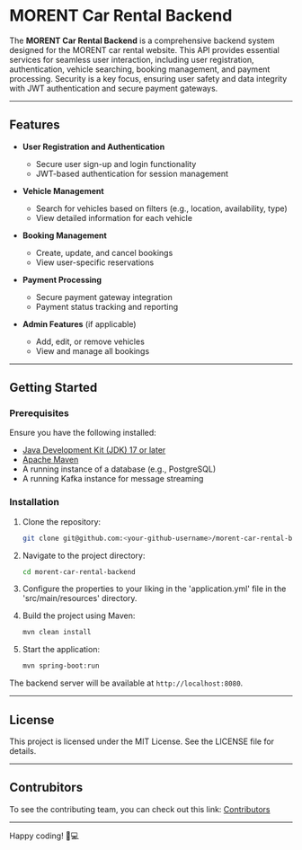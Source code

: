 # MORENT Car Rental Backend

The **MORENT Car Rental Backend** is a comprehensive backend system designed for the MORENT car rental website. This API provides essential services for seamless user interaction, including user registration, authentication, vehicle searching, booking management, and payment processing. Security is a key focus, ensuring user safety and data integrity with JWT authentication and secure payment gateways.

---

## Features

- **User Registration and Authentication**
  - Secure user sign-up and login functionality
  - JWT-based authentication for session management

- **Vehicle Management**
  - Search for vehicles based on filters (e.g., location, availability, type)
  - View detailed information for each vehicle

- **Booking Management**
  - Create, update, and cancel bookings
  - View user-specific reservations

- **Payment Processing**
  - Secure payment gateway integration
  - Payment status tracking and reporting

- **Admin Features** (if applicable)
  - Add, edit, or remove vehicles
  - View and manage all bookings

---

## Getting Started

### Prerequisites

Ensure you have the following installed:
- [Java Development Kit (JDK) 17 or later](https://www.oracle.com/java/technologies/javase-downloads.html)
- [Apache Maven](https://maven.apache.org/)
- A running instance of a database (e.g., PostgreSQL)
- A running Kafka instance for message streaming

### Installation

1. Clone the repository:
   ```bash
   git clone git@github.com:<your-github-username>/morent-car-rental-backend.git
   ```

2. Navigate to the project directory:
   ```bash
   cd morent-car-rental-backend
   ```

3. Configure the properties to your liking in the 'application.yml' file in the 'src/main/resources' directory.

4. Build the project using Maven:
   ```bash
   mvn clean install
   ```

5. Start the application:
   ```bash
   mvn spring-boot:run
   ```

The backend server will be available at `http://localhost:8080`.

---

## License

This project is licensed under the MIT License. See the LICENSE file for details.

---

## Contrubitors

To see the contributing team, you can check out this link: [Contributors](https://github.com/archis-academy/november-backend-morent-1/graphs/contributors)

---

Happy coding! 🚗💻
